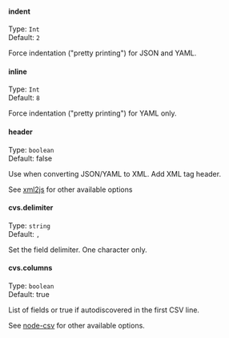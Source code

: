 #### indent
Type: `Int`  
Default: `2`

Force indentation ("pretty printing") for JSON and YAML.

#### inline
Type: `Int`  
Default: `8`

Force indentation ("pretty printing")  for YAML only.

#### header
Type: `boolean`  
Default: false

Use when converting JSON/YAML to XML. Add XML tag header.

See [xml2js](https://github.com/Leonidas-from-XIV/node-xml2js#options) for other available options

#### cvs.delimiter
Type: `string`  
Default: `,`

Set the field delimiter. One character only.

#### cvs.columns
Type: `boolean`  
Default: true

List of fields or true if autodiscovered in the first CSV line.

See [node-csv](https://github.com/wdavidw/node-csv/blob/master/doc/from.md#from.options) for other available options.